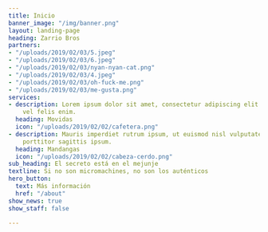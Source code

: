 ```yaml
---
title: Inicio
banner_image: "/img/banner.png"
layout: landing-page
heading: Zarrio Bros
partners:
- "/uploads/2019/02/03/5.jpeg"
- "/uploads/2019/02/03/6.jpeg"
- "/uploads/2019/02/03/nyan-nyan-cat.png"
- "/uploads/2019/02/03/4.jpeg"
- "/uploads/2019/02/03/oh-fuck-me.png"
- "/uploads/2019/02/03/me-gusta.png"
services:
- description: Lorem ipsum dolor sit amet, consectetur adipiscing elit. Phasellus
    vel felis enim.
  heading: Movidas
  icon: "/uploads/2019/02/02/cafetera.png"
- description: Mauris imperdiet rutrum ipsum, ut euismod nisl vulputate sed. Curabitur
    porttitor sagittis ipsum.
  heading: Mandangas
  icon: "/uploads/2019/02/02/cabeza-cerdo.png"
sub_heading: El secreto está en el mejunje
textline: Si no son micromachines, no son los auténticos
hero_button:
  text: Más información
  href: "/about"
show_news: true
show_staff: false

---
```

